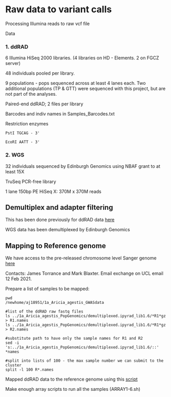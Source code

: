 # Raw data to variant calls

Processing Illumina reads to raw vcf file

Data

### 1. ddRAD

6 Illumina HiSeq 2000 libraries. (4 libraries on HD - Elements. 2 on FGCZ server)

48 individuals pooled per library.

9 populations - pops sequenced across at least 4 lanes each. Two additional populations (TP & GTT) were sequenced with this project, but are not part of the analyses.

Paired-end ddRAD; 2 files per library

Barcodes and indiv names in Samples_Barcodes.txt

Restriction enzymes

```
PstI TGCAG - 3'

EcoRI AATT - 3'
```


### 2. WGS

32 individuals sequenced by Edinburgh Genomics using NBAF grant to at least 15X

TruSeq PCR-free library

1 lane 150bp PE HiSeq X: 370M x 370M reads




## Demultiplex and adapter filtering

This has been done previously for ddRAD data [here](https://github.com/alexjvr1/AriciaAgestis_PopGenMS/blob/master/1.RawData_to_Variants.md)

WGS data has been demultiplexed by Edinburgh Genomics



## Mapping to Reference genome

We have access to the pre-released chromosome level Sanger genome [here](ftp://ngs.sanger.ac.uk/scratch/project/grit/VGP/ilAriAges1.1/)

Contacts: James Torrance and Mark Blaxter. Email exchange on UCL email 12 Feb 2021. 

Prepare a list of samples to be mapped: 
```
pwd
/newhome/aj18951/1a_Aricia_agestis_GWASdata

#list of the ddRAD raw fastq files
ls ../1a_Aricia_agestis_PopGenomics/demultiplexed.ipyrad_lib1.6/*R1*gz > R1.names
ls ../1a_Aricia_agestis_PopGenomics/demultiplexed.ipyrad_lib1.6/*R1*gz > R2.names

#substitute path to have only the sample names for R1 and R2 
sed -i 's:../1a_Aricia_agestis_PopGenomics/demultiplexed.ipyrad_lib1.6/::' *names

#split into lists of 100 - the max sample number we can submit to the cluster
split -l 100 R*.names 
```

Mapped ddRAD data to the reference genome using this [script](https://github.com/alexjvr1/AriciaAgestis_GWASMS/blob/main/02_MapwithBWAmem.ARRAY1.sh)

Make enough array scripts to run all the samples (ARRAY1-6.sh)


